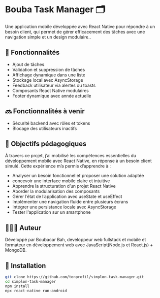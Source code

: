 # Bouba Task Manager 🗂️

Une application mobile développée avec React Native pour répondre à un besoin client, qui permet de gérer efficacement des tâches avec une navigation simple et un design modulaire..

## 🚀 Fonctionnalités

- Ajout de tâches
- Validation et suppression de tâches
- Affichage dynamique dans une liste
- Stockage local avec AsyncStorage
- Feedback utilisateur via alertes ou toasts
- Composants React Native modulaires
- Footer dynamique avec année actuelle

## 🔜 Fonctionnalités à venir

- Sécurité backend avec rôles et tokens
- Blocage des utilisateurs inactifs

## 🧠 Objectifs pédagogiques
À travers ce projet, j’ai mobilisé les compétences essentielles du développement mobile avec React Native, en réponse à un besoin client simulé. Cette expérience m’a permis d’apprendre à :

- Analyser un besoin fonctionnel et proposer une solution adaptée
- concevoir une interface mobile claire et intuitive
- Apprendre la structuration d’un projet React Native
- Aborder la modularisation des composants
- Gérer l’état de l’application avec useState et useEffect
- Implémenter une navigation fluide entre plusieurs écrans
- Intégrer une persistance locale avec AsyncStorage 
- Tester l'application sur un smartphone

## 👨🏾‍🏫 Auteur
Développé par Boubacar Bah, developpeur web fullstack et mobile et formateur en développement web avec JavaScript(Node.js et React.js) + MongoDB.

## 🔧 Installation

```bash
git clone https://github.com/tonprofil/simplon-task-manager.git
cd simplon-task-manager
npm install
npx react-native run-android

